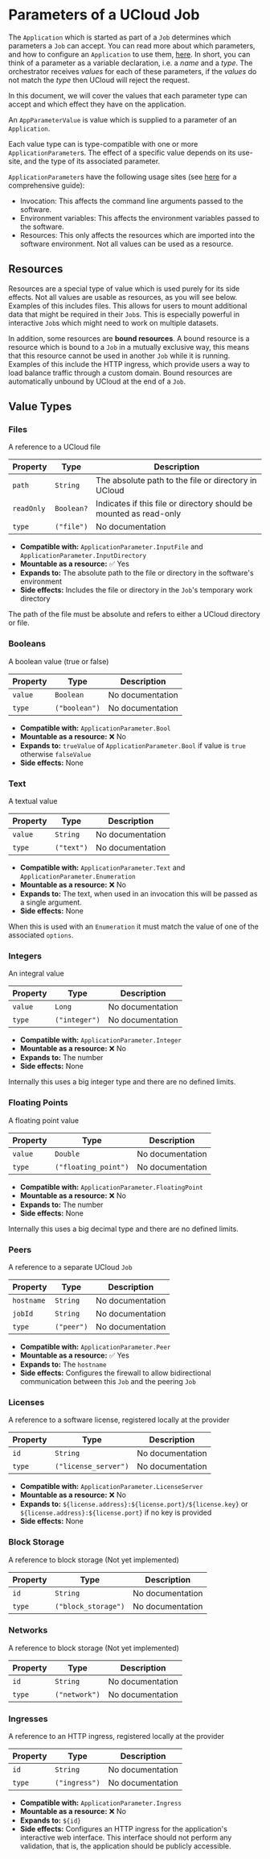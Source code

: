 # Parameters of a UCloud Job

The `Application` which is started as part of a `Job` determines which parameters a `Job` can accept. You can read more
about which parameters, and how to configure an `Application` to use
them, [here](/backend/app-store-service/wiki/apps.md). In short, you can think of a parameter as a variable declaration,
i.e. a _name_ and a _type_. The orchestrator receives _values_ for each of these parameters, if the _values_ do not
match the _type_ then UCloud will reject the request.

In this document, we will cover the values that each parameter type can accept and which effect they have on the
application.

<!-- typedoc:dk.sdu.cloud.app.store.api.AppParameterValue-->
<!--<editor-fold desc="Generated documentation">-->
An `AppParameterValue` is value which is supplied to a parameter of an `Application`.

    
Each value type can is type-compatible with one or more `ApplicationParameter`s. The effect of a specific value depends
on its use-site, and the type of its associated parameter.

`ApplicationParameter`s have the following usage sites (see [here](/backend/app-store-service/wiki/apps.md) for a 
comprehensive guide):

- Invocation: This affects the command line arguments passed to the software.
- Environment variables: This affects the environment variables passed to the software.
- Resources: This only affects the resources which are imported into the software environment. Not all values can be
  used as a resource.



<!--</editor-fold>-->
<!-- /typedoc:dk.sdu.cloud.app.store.api.AppParameterValue-->

## Resources

Resources are a special type of value which is used purely for its side effects. Not all values are usable as resources,
as you will see below. Examples of this includes files. This allows for users to mount additional data that might be
required in their `Job`s. This is especially powerful in interactive `Job`s which might need to work on multiple
datasets.

In addition, some resources are __bound resources__. A bound resource is a resource which is bound to a `Job` in a
mutually exclusive way, this means that this resource cannot be used in another `Job` while it is running. Examples
of this include the HTTP ingress, which provide users a way to load balance traffic through a custom domain. Bound
resources are automatically unbound by UCloud at the end of a `Job`.

## Value Types

### Files

<!-- typedoc:dk.sdu.cloud.app.store.api.AppParameterValue.File:includeProps=true-->
<!--<editor-fold desc="Generated documentation">-->
A reference to a UCloud file

| Property | Type | Description |
|----------|------|-------------|
| `path` | `String` | The absolute path to the file or directory in UCloud |
| `readOnly` | `Boolean?` | Indicates if this file or directory should be mounted as read-only |
| `type` | `("file")` | No documentation |

    
- __Compatible with:__ `ApplicationParameter.InputFile` and `ApplicationParameter.InputDirectory`
- __Mountable as a resource:__ ✅ Yes
- __Expands to:__ The absolute path to the file or directory in the software's environment
- __Side effects:__ Includes the file or directory in the `Job`'s temporary work directory
    
The path of the file must be absolute and refers to either a UCloud directory or file.



<!--</editor-fold>-->
<!-- /typedoc-->

### Booleans

<!-- typedoc:dk.sdu.cloud.app.store.api.AppParameterValue.Bool:includeProps=true-->
<!--<editor-fold desc="Generated documentation">-->
A boolean value (true or false)

| Property | Type | Description |
|----------|------|-------------|
| `value` | `Boolean` | No documentation |
| `type` | `("boolean")` | No documentation |

    
- __Compatible with:__ `ApplicationParameter.Bool`
- __Mountable as a resource:__ ❌ No
- __Expands to:__ `trueValue` of `ApplicationParameter.Bool` if value is `true` otherwise `falseValue`
- __Side effects:__ None



<!--</editor-fold>-->
<!-- /typedoc-->

### Text

<!-- typedoc:dk.sdu.cloud.app.store.api.AppParameterValue.Text:includeProps=true-->
<!--<editor-fold desc="Generated documentation">-->
A textual value

| Property | Type | Description |
|----------|------|-------------|
| `value` | `String` | No documentation |
| `type` | `("text")` | No documentation |

    
- __Compatible with:__ `ApplicationParameter.Text` and `ApplicationParameter.Enumeration`
- __Mountable as a resource:__ ❌ No
- __Expands to:__ The text, when used in an invocation this will be passed as a single argument.
- __Side effects:__ None

When this is used with an `Enumeration` it must match the value of one of the associated `options`.



<!--</editor-fold>-->
<!-- /typedoc-->

### Integers

<!-- typedoc:dk.sdu.cloud.app.store.api.AppParameterValue.Integer:includeProps=true-->
<!--<editor-fold desc="Generated documentation">-->
An integral value

| Property | Type | Description |
|----------|------|-------------|
| `value` | `Long` | No documentation |
| `type` | `("integer")` | No documentation |


- __Compatible with:__ `ApplicationParameter.Integer`
- __Mountable as a resource:__ ❌ No
- __Expands to:__ The number
- __Side effects:__ None

Internally this uses a big integer type and there are no defined limits.



<!--</editor-fold>-->
<!-- /typedoc-->

### Floating Points

<!-- typedoc:dk.sdu.cloud.app.store.api.AppParameterValue.FloatingPoint:includeProps=true-->
<!--<editor-fold desc="Generated documentation">-->
A floating point value

| Property | Type | Description |
|----------|------|-------------|
| `value` | `Double` | No documentation |
| `type` | `("floating_point")` | No documentation |

    
- __Compatible with:__ `ApplicationParameter.FloatingPoint`
- __Mountable as a resource:__ ❌ No
- __Expands to:__ The number
- __Side effects:__ None

Internally this uses a big decimal type and there are no defined limits.



<!--</editor-fold>-->
<!-- /typedoc-->

### Peers

<!-- typedoc:dk.sdu.cloud.app.store.api.AppParameterValue.Peer:includeProps=true-->
<!--<editor-fold desc="Generated documentation">-->
A reference to a separate UCloud `Job`

| Property | Type | Description |
|----------|------|-------------|
| `hostname` | `String` | No documentation |
| `jobId` | `String` | No documentation |
| `type` | `("peer")` | No documentation |

    
- __Compatible with:__ `ApplicationParameter.Peer`
- __Mountable as a resource:__ ✅ Yes
- __Expands to:__ The `hostname`
- __Side effects:__ Configures the firewall to allow bidirectional communication between this `Job` and the peering 
  `Job`



<!--</editor-fold>-->
<!-- /typedoc-->

### Licenses

<!-- typedoc:dk.sdu.cloud.app.store.api.AppParameterValue.License:includeProps=true-->
<!--<editor-fold desc="Generated documentation">-->
A reference to a software license, registered locally at the provider

| Property | Type | Description |
|----------|------|-------------|
| `id` | `String` | No documentation |
| `type` | `("license_server")` | No documentation |

    
- __Compatible with:__ `ApplicationParameter.LicenseServer`
- __Mountable as a resource:__ ❌ No
- __Expands to:__ `${license.address}:${license.port}/${license.key}` or 
  `${license.address}:${license.port}` if no key is provided
- __Side effects:__ None



<!--</editor-fold>-->
<!-- /typedoc-->

### Block Storage

<!-- typedoc:dk.sdu.cloud.app.store.api.AppParameterValue.BlockStorage:includeProps=true-->
<!--<editor-fold desc="Generated documentation">-->
A reference to block storage (Not yet implemented)

| Property | Type | Description |
|----------|------|-------------|
| `id` | `String` | No documentation |
| `type` | `("block_storage")` | No documentation |




<!--</editor-fold>-->
<!-- /typedoc-->

### Networks

<!-- typedoc:dk.sdu.cloud.app.store.api.AppParameterValue.Network:includeProps=true-->
<!--<editor-fold desc="Generated documentation">-->
A reference to block storage (Not yet implemented)

| Property | Type | Description |
|----------|------|-------------|
| `id` | `String` | No documentation |
| `type` | `("network")` | No documentation |




<!--</editor-fold>-->
<!-- /typedoc-->

### Ingresses

<!-- typedoc:dk.sdu.cloud.app.store.api.AppParameterValue.Ingress:includeProps=true-->
<!--<editor-fold desc="Generated documentation">-->
A reference to an HTTP ingress, registered locally at the provider

| Property | Type | Description |
|----------|------|-------------|
| `id` | `String` | No documentation |
| `type` | `("ingress")` | No documentation |

    
- __Compatible with:__ `ApplicationParameter.Ingress`
- __Mountable as a resource:__ ❌ No
- __Expands to:__ `${id}`
- __Side effects:__ Configures an HTTP ingress for the application's interactive web interface. This interface should
  not perform any validation, that is, the application should be publicly accessible.



<!--</editor-fold>-->
<!-- /typedoc-->
